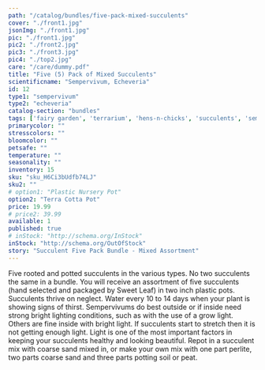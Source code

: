 ```yaml
---
path: "/catalog/bundles/five-pack-mixed-succulents"
cover: "./front1.jpg"
jsonImg: "./front1.jpg"
pic: "./front1.jpg"
pic2: "./front2.jpg"
pic3: "./front3.jpg"
pic4: "./top2.jpg"
care: "/care/dummy.pdf"
title: "Five (5) Pack of Mixed Succulents"
scientificname: "Sempervivum, Echeveria"
id: 12
type1: "sempervivum"
type2: "echeveria"
catalog-section: "bundles"
tags: ['fairy garden', 'terrarium', 'hens-n-chicks', 'succulents', 'sempervivum', 'echeveria', 'rosette', 'bundles']
primarycolor: ""
stresscolors: ""
bloomcolor: ""
petsafe: ""
temperature: ""
seasonality: ""
inventory: 15
sku: "sku_H6Ci3bUdfb74LJ"
sku2: ""
# option1: "Plastic Nursery Pot"
option2: "Terra Cotta Pot"
price: 19.99
# price2: 39.99
available: 1
published: true
# inStock: "http://schema.org/InStock"
inStock: "http://schema.org/OutOfStock"
story: "Succulent Five Pack Bundle - Mixed Assortment"
---
```


Five rooted and potted succulents in the various types. No two succulents the same in a bundle. You will receive an assortment of five succulents (hand selected and packaged by Sweet Leaf) in two inch plastic pots. Succulents thrive on neglect. Water every 10 to 14 days when your plant is showing signs of thirst. Sempervivums do best outside or if inside need strong bright lighting conditions, such as with the use of a grow light. Others are fine inside with bright light. If succulents start to stretch then it is not getting enough light. Light is one of the most important factors in keeping your succulents healthy and looking beautiful. Repot in a succulent mix with coarse sand mixed in, or make your own mix with one part perlite, two parts coarse sand and three parts potting soil or peat.
